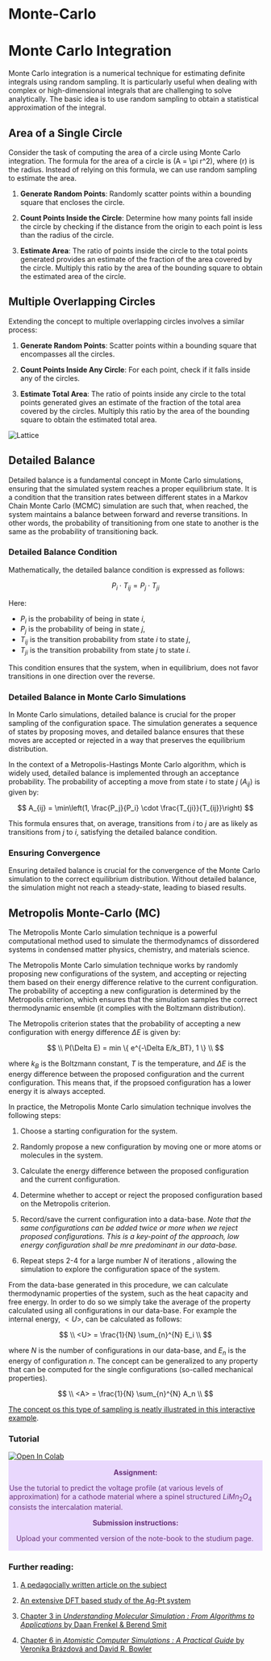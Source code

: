 # Monte-Carlo

# Monte Carlo Integration

Monte Carlo integration is a numerical technique for estimating definite integrals using random sampling. It is particularly useful when dealing with complex or high-dimensional integrals that are challenging to solve analytically. The basic idea is to use random sampling to obtain a statistical approximation of the integral.

## Area of a Single Circle

Consider the task of computing the area of a circle using Monte Carlo integration. The formula for the area of a circle is \(A = \pi r^2\), where \(r\) is the radius. Instead of relying on this formula, we can use random sampling to estimate the area.

1. **Generate Random Points**: Randomly scatter points within a bounding square that encloses the circle.

2. **Count Points Inside the Circle**: Determine how many points fall inside the circle by checking if the distance from the origin to each point is less than the radius of the circle.

3. **Estimate Area**: The ratio of points inside the circle to the total points generated provides an estimate of the fraction of the area covered by the circle. Multiply this ratio by the area of the bounding square to obtain the estimated area of the circle.

## Multiple Overlapping Circles

Extending the concept to multiple overlapping circles involves a similar process:

1. **Generate Random Points**: Scatter points within a bounding square that encompasses all the circles.

2. **Count Points Inside Any Circle**: For each point, check if it falls inside any of the circles.

3. **Estimate Total Area**: The ratio of points inside any circle to the total points generated gives an estimate of the fraction of the total area covered by the circles. Multiply this ratio by the area of the bounding square to obtain the estimated total area.


![Lattice](circles.gif)


## Detailed Balance

Detailed balance is a fundamental concept in Monte Carlo simulations, ensuring that the simulated system reaches a proper equilibrium state. It is a condition that the transition rates between different states in a Markov Chain Monte Carlo (MCMC) simulation are such that, when reached, the system maintains a balance between forward and reverse transitions. In other words, the probability of transitioning from one state to another is the same as the probability of transitioning back.

### Detailed Balance Condition

Mathematically, the detailed balance condition is expressed as follows:

$$
P_i \cdot T_{ij} = P_j \cdot T_{ji}
$$

Here:
- $P_i$ is the probability of being in state $i$,
- $P_j$ is the probability of being in state $j$,
- $T_{ij}$ is the transition probability from state $i$ to state $j$,
- $T_{ji}$ is the transition probability from state $j$ to state $i$.

This condition ensures that the system, when in equilibrium, does not favor transitions in one direction over the reverse.

### Detailed Balance in Monte Carlo Simulations

In Monte Carlo simulations, detailed balance is crucial for the proper sampling of the configuration space. The simulation generates a sequence of states by proposing moves, and detailed balance ensures that these moves are accepted or rejected in a way that preserves the equilibrium distribution.

In the context of a Metropolis-Hastings Monte Carlo algorithm, which is widely used, detailed balance is implemented through an acceptance probability. The probability of accepting a move from state $i$ to state $j$ ($A_{ij}$) is given by:

$$
A_{ij} = \min\left(1, \frac{P_j}{P_i} \cdot \frac{T_{ji}}{T_{ij}}\right)
$$

This formula ensures that, on average, transitions from $i$ to $j$ are as likely as transitions from $j$ to $i$, satisfying the detailed balance condition.

### Ensuring Convergence

Ensuring detailed balance is crucial for the convergence of the Monte Carlo simulation to the correct equilibrium distribution. Without detailed balance, the simulation might not reach a steady-state, leading to biased results.



## Metropolis Monte-Carlo (MC)

The Metropolis Monte Carlo simulation technique is a powerful computational method used to simulate the thermodynamcs of dissordered systems in condensed matter physics, chemistry, and materials science.

The Metropolis Monte Carlo simulation technique works by randomly proposing new configurations of the system, and accepting or rejecting them based on their energy difference relative to the current configuration. The probability of accepting a new configuration is determined by the Metropolis criterion, which ensures that the simulation samples the correct thermodynamic ensemble (it complies with the Boltzmann distribution).

The Metropolis criterion states that the probability of accepting a new configuration with energy difference $\Delta E$ is given by:

$$
\\
P(\Delta E) = min  \{ e^{-\Delta E/k_BT}, 1  \}
\\
$$

where $k_B$ is the Boltzmann constant, $T$ is the temperature, and $\Delta E$ is the energy difference between the proposed  configuration and the current configuration. This means that, if the propsoed configuration has a lower energy it is always accepted. 


In practice, the Metropolis Monte Carlo simulation technique involves the following steps:

1. Choose a starting configuration for the system.

2. Randomly propose a new configuration by moving one or more atoms or molecules in the system.

3. Calculate the energy difference between the proposed configuration and the current configuration.

4. Determine whether to accept or reject the proposed configuration based on the Metropolis criterion.

5. Record/save the current configuration into a data-base. *Note that the same configurations can be added twice or more when we reject proposed configurations. This is a key-point of the approach, low energy configuration shall be mre predominant in our data-base.* 

6. Repeat steps 2-4 for a large number $N$ of iterations , allowing the simulation to explore the configuration space of the system.

From the data-base generated in this procedure, we can calculate thermodynamic properties of the system, such as the heat capacity and free energy. In order to do so we simply take the average of the property calculated using all configurations in our data-base. For example the internal energy, $<U>$, can be calculated as follows:


$$
\\
<U> = \frac{1}{N} \sum_{n}^{N} E_i
\\
$$

where $N$ is the number of configurations in our data-base, and $E_n$ is the energy of configuration $n$. The concept can be generalized to any property that can be computed for the single configurations (so-called mechanical properties). 

$$
\\
<A> = \frac{1}{N} \sum_{n}^{N} A_n
\\
$$

[The concept os this type of sampling is neatly illustrated in this interactive example](https://chi-feng.github.io/mcmc-demo/app.html?algorithm=RandomWalkMH&target=banana).


### Tutorial

<a target="_blank" href="https://colab.research.google.com/github/jollactic/Modelling_course/blob/main/CE_MC/Tutorial_LMO.ipynb">
  <img src="https://colab.research.google.com/assets/colab-badge.svg" alt="Open In Colab"/>
</a>


<div class="warning" style='padding:0.1em; background-color:#E9D8FD; color:#69337A'>
<span>
<p style='margin-top:1em; text-align:center'>
<b>Assignment:</b></p>
<p style='margin-left:1em;'>

Use the tutorial to predict the voltage profile (at various levels of approximation) for a cathode material where a spinel structured $LiMn_2O_4$ consists the intercalation material.

<p style='margin-top:1em; text-align:center'>
<b>Submission instructions:</b></p>
<p style='margin-left:1em;'>

<p style='margin-left:1em;'>
Upload your commented version of the note-book to the studium page. 

</p></span>
</div>

### Further reading:

1. [A pedagocially written article on the subject](https://iopscience.iop.org/article/10.1088/1361-648X/ab1bbc)

2. [An extensive DFT based study of the Ag-Pt system](http://manuscript.elsevier.com/S1359645416308205/pdf/S1359645416308205.pdf)

3. [Chapter 3 in *Understanding Molecular Simulation : From Algorithms to Applications* by Daan Frenkel & Berend Smit](https://ebookcentral.proquest.com/lib/uu/reader.action?docID=307221)

4. [Chapter 6 in *Atomistic Computer Simulations : A Practical Guide* by Veronika Brázdová and David R. Bowler](https://ebookcentral.proquest.com/lib/uu/reader.action?docID=1161544)